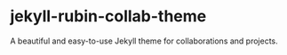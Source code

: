 # jekyll-rubin-collab-theme
A beautiful and easy-to-use Jekyll theme for collaborations and projects.
